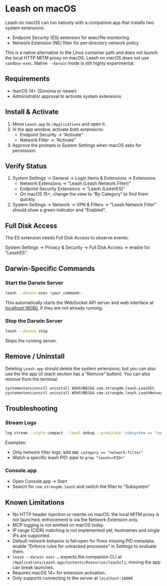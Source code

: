 # Leash on macOS

Leash on macOS can run natively with a companion app that installs two system extensions:

- Endpoint Security (ES) extension for exec/file monitoring
- Network Extension (NE) filter for per‑directory network policy

This is a native alternative to the Linux container path and does not launch the local HTTP MITM proxy on macOS. Leash on macOS does not use `sandbox-exec`. Native `--darwin` mode is still highly experimental.

## Requirements

- macOS 14+ (Sonoma or newer)
- Administrator approval to activate system extensions

## Install & Activate

1. Move `Leash.app` to `/Applications` and open it.
2. In the app window, activate both extensions:
   - Endpoint Security -> “Activate”
   - Network Filter -> “Activate”
3. Approve the prompts in System Settings when macOS asks for permission.

## Verify Status

1. System Settings -> General -> Login Items & Extensions -> Extensions
   - Network Extensions -> “Leash (Leash Network Filter)”
   - Endpoint Security Extensions -> “Leash (LeashES)”
   - On macOS 15+, change the view to “By Category” to find them quickly.
2. System Settings -> Network -> VPN & Filters -> “Leash Network Filter” should show a green indicator and “Enabled”.

## Full Disk Access

The ES extension needs Full Disk Access to observe events:

System Settings -> Privacy & Security -> Full Disk Access -> enable for “LeashES”.

## Darwin-Specific Commands

### Start the Darwin Server

```bash
leash --darwin exec <your_command>
```

This automatically starts the WebSocket API server and web interface at [localhost:18080](http://localhost:18080), if they are not already running.

### Stop the Darwin Server

```bash
leash --darwin stop
```

Stops the running server.

## Remove / Uninstall

Deleting `Leash.app` should delete the system extensions, but you can also use the the app UI (each section has a “Remove” button). You can also remove from the terminal:

```bash
systemextensionsctl uninstall W5HSYBBJGA com.strongdm.leash.LeashES
systemextensionsctl uninstall W5HSYBBJGA com.strongdm.leash.LeashNetworkFilter
```

## Troubleshooting

### Stream Logs

```bash
log stream --style compact --level debug --predicate 'subsystem == "com.strongdm.leash"'
```

Examples:
- Only network filter logs: add `AND category == "network-filter"`
- Watch a specific leash PID: pipe to `grep "leash=<PID>"`

### Console.app

- Open Console.app -> Start
- Search for `com.strongdm.leash` and switch the filter to “Subsystem”

## Known Limitations

- No HTTP header injection or rewrite on macOS: the local MITM proxy is not launched; enforcement is via the Network Extension only.
- MCP logging is not emitted on macOS today.
- IP range (CIDR) matching is not implemented yet; hostnames and single IPs are supported.
- Default network behavior is fail‑open for flows missing PID metadata; enable “Enforce rules for untracked processes” in Settings to evaluate them.
- `leash --darwin exec …` expects the companion CLI at `/Applications/Leash.app/Contents/Resources/leashcli`; moving the app can break launches.
- Requires macOS 14+ for extension activation.
- Only supports connecting to the server at `localhost:18080`
